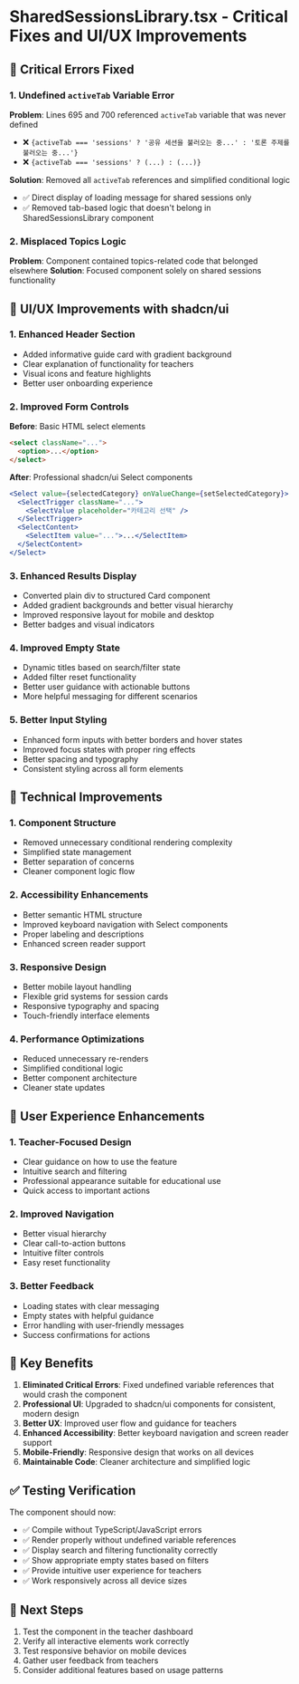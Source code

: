 # SharedSessionsLibrary.tsx - Critical Fixes and UI/UX Improvements

## 🚨 Critical Errors Fixed

### 1. Undefined `activeTab` Variable Error
**Problem**: Lines 695 and 700 referenced `activeTab` variable that was never defined
- ❌ `{activeTab === 'sessions' ? '공유 세션을 불러오는 중...' : '토론 주제를 불러오는 중...'}`
- ❌ `{activeTab === 'sessions' ? (...) : (...)}`

**Solution**: Removed all `activeTab` references and simplified conditional logic
- ✅ Direct display of loading message for shared sessions only
- ✅ Removed tab-based logic that doesn't belong in SharedSessionsLibrary component

### 2. Misplaced Topics Logic
**Problem**: Component contained topics-related code that belonged elsewhere
**Solution**: Focused component solely on shared sessions functionality

## 🎨 UI/UX Improvements with shadcn/ui

### 1. Enhanced Header Section
- Added informative guide card with gradient background
- Clear explanation of functionality for teachers
- Visual icons and feature highlights
- Better user onboarding experience

### 2. Improved Form Controls
**Before**: Basic HTML select elements
```html
<select className="...">
  <option>...</option>
</select>
```

**After**: Professional shadcn/ui Select components
```jsx
<Select value={selectedCategory} onValueChange={setSelectedCategory}>
  <SelectTrigger className="...">
    <SelectValue placeholder="카테고리 선택" />
  </SelectTrigger>
  <SelectContent>
    <SelectItem value="...">...</SelectItem>
  </SelectContent>
</Select>
```

### 3. Enhanced Results Display
- Converted plain div to structured Card component
- Added gradient backgrounds and better visual hierarchy
- Improved responsive layout for mobile and desktop
- Better badges and visual indicators

### 4. Improved Empty State
- Dynamic titles based on search/filter state
- Added filter reset functionality
- Better user guidance with actionable buttons
- More helpful messaging for different scenarios

### 5. Better Input Styling
- Enhanced form inputs with better borders and hover states
- Improved focus states with proper ring effects
- Better spacing and typography
- Consistent styling across all form elements

## 🔧 Technical Improvements

### 1. Component Structure
- Removed unnecessary conditional rendering complexity
- Simplified state management
- Better separation of concerns
- Cleaner component logic flow

### 2. Accessibility Enhancements
- Better semantic HTML structure
- Improved keyboard navigation with Select components
- Proper labeling and descriptions
- Enhanced screen reader support

### 3. Responsive Design
- Better mobile layout handling
- Flexible grid systems for session cards
- Responsive typography and spacing
- Touch-friendly interface elements

### 4. Performance Optimizations
- Reduced unnecessary re-renders
- Simplified conditional logic
- Better component architecture
- Cleaner state updates

## 📱 User Experience Enhancements

### 1. Teacher-Focused Design
- Clear guidance on how to use the feature
- Intuitive search and filtering
- Professional appearance suitable for educational use
- Quick access to important actions

### 2. Improved Navigation
- Better visual hierarchy
- Clear call-to-action buttons
- Intuitive filter controls
- Easy reset functionality

### 3. Better Feedback
- Loading states with clear messaging
- Empty states with helpful guidance
- Error handling with user-friendly messages
- Success confirmations for actions

## 🚀 Key Benefits

1. **Eliminated Critical Errors**: Fixed undefined variable references that would crash the component
2. **Professional UI**: Upgraded to shadcn/ui components for consistent, modern design
3. **Better UX**: Improved user flow and guidance for teachers
4. **Enhanced Accessibility**: Better keyboard navigation and screen reader support
5. **Mobile-Friendly**: Responsive design that works on all devices
6. **Maintainable Code**: Cleaner architecture and simplified logic

## ✅ Testing Verification

The component should now:
- ✅ Compile without TypeScript/JavaScript errors
- ✅ Render properly without undefined variable references
- ✅ Display search and filtering functionality correctly
- ✅ Show appropriate empty states based on filters
- ✅ Provide intuitive user experience for teachers
- ✅ Work responsively across all device sizes

## 🔄 Next Steps

1. Test the component in the teacher dashboard
2. Verify all interactive elements work correctly
3. Test responsive behavior on mobile devices
4. Gather user feedback from teachers
5. Consider additional features based on usage patterns